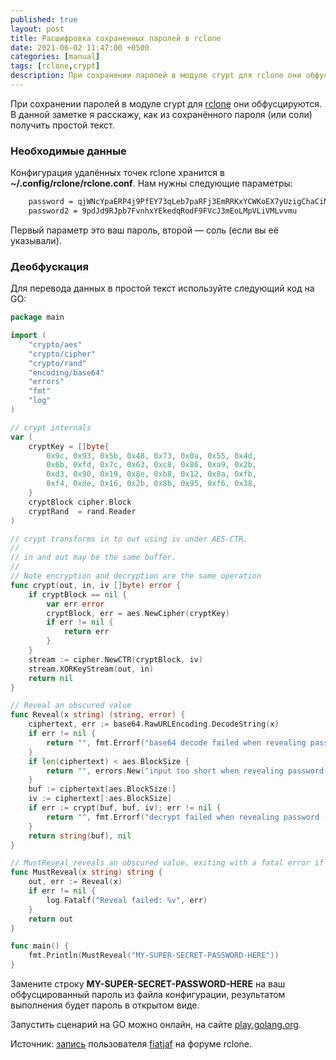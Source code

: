 ```yaml
---
published: true
layout: post
title: Расшифровка сохраненных паролей в rclone
date: 2021-06-02 11:47:00 +0500
categories: [manual]
tags: [rclone,crypt]
description: При сохранении паролей в модуле crypt для rclone они обфусцируются. В данной заметке я расскажу, как из сохранённого пароля (или соли) получить простой текст.
---
```


При сохранении паролей в модуле crypt для [rclone][1] они обфусцируются. В данной заметке я расскажу, как из сохранённого пароля (или соли) получить простой текст.

### Необходимые данные ###

Конфигурация удалённых точек rclone хранится в **~/.config/rclone/rclone.conf**.
Нам нужны следующие параметры:
```bash
    password = qjWNcYpaERP4j9PfEY73qLeb7paRFj3EmRRKxYCWKoEX7yUzigChaCiMdVjdWdwg
    password2 = 9pdJd9RJpb7FvnhxYEkedqRodF9FVcJ3mEoLMpVLiVMLvvmu
```
Первый параметр это ваш пароль, второй — соль (если вы её указывали).

### Деобфускация ###

Для перевода данных в простой текст используйте следующий код на GO:

```go
package main

import (
    "crypto/aes"
    "crypto/cipher"
    "crypto/rand"
    "encoding/base64"
    "errors"
    "fmt"
    "log"
)

// crypt internals
var (
    cryptKey = []byte{
        0x9c, 0x93, 0x5b, 0x48, 0x73, 0x0a, 0x55, 0x4d,
        0x6b, 0xfd, 0x7c, 0x63, 0xc8, 0x86, 0xa9, 0x2b,
        0xd3, 0x90, 0x19, 0x8e, 0xb8, 0x12, 0x8a, 0xfb,
        0xf4, 0xde, 0x16, 0x2b, 0x8b, 0x95, 0xf6, 0x38,
    }
    cryptBlock cipher.Block
    cryptRand  = rand.Reader
)

// crypt transforms in to out using iv under AES-CTR.
//
// in and out may be the same buffer.
//
// Note encryption and decryption are the same operation
func crypt(out, in, iv []byte) error {
    if cryptBlock == nil {
        var err error
        cryptBlock, err = aes.NewCipher(cryptKey)
        if err != nil {
            return err
        }
    }
    stream := cipher.NewCTR(cryptBlock, iv)
    stream.XORKeyStream(out, in)
    return nil
}

// Reveal an obscured value
func Reveal(x string) (string, error) {
    ciphertext, err := base64.RawURLEncoding.DecodeString(x)
    if err != nil {
        return "", fmt.Errorf("base64 decode failed when revealing password - is it obscured? %w", err)
    }
    if len(ciphertext) < aes.BlockSize {
        return "", errors.New("input too short when revealing password - is it obscured?")
    }
    buf := ciphertext[aes.BlockSize:]
    iv := ciphertext[:aes.BlockSize]
    if err := crypt(buf, buf, iv); err != nil {
        return "", fmt.Errorf("decrypt failed when revealing password - is it obscured? %w", err)
    }
    return string(buf), nil
}

// MustReveal reveals an obscured value, exiting with a fatal error if it failed
func MustReveal(x string) string {
    out, err := Reveal(x)
    if err != nil {
        log.Fatalf("Reveal failed: %v", err)
    }
    return out
}

func main() {
    fmt.Println(MustReveal("MY-SUPER-SECRET-PASSWORD-HERE"))
}
```

Замените строку **MY-SUPER-SECRET-PASSWORD-HERE** на ваш обфусцированный пароль из файла конфигурации, результатом выполнения будет пароль в открытом виде.

Запустить сценарий на GO можно онлайн, на сайте [play.golang.org][2].

Источник: [запись][3] пользователя [fiatjaf][4] на форуме rclone. 

[1]: https://rclone.org/ "Приложение для работы с облачными хранилищами rclone"
[2]: https://play.golang.org "Онлайн-интрепретатор GO"
[3]: https://forum.rclone.org/t/how-to-retrieve-a-crypt-password-from-a-config-file/20051 "Запись пользователя fiatjaf на форуме rclone"
[4]: https://forum.rclone.org/u/fiatjaf "Профиль пользователя fiatjaf на форуме rclone"
